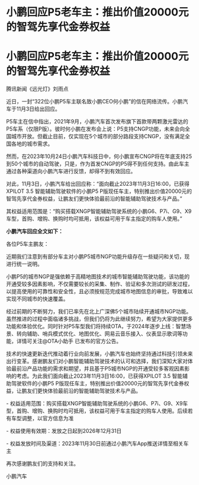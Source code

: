 # 小鹏回应P5老车主：推出价值20000元的智驾先享代金券权益

# 小鹏回应P5老车主：推出价值20000元的智驾先享代金券权益

腾讯新闻《远光灯》刘雨点

近日，一封“322位小鹏P5车主联名致小鹏CEO何小鹏”的信在网络流传。小鹏汽车于11月3日给出回应。

P5车主在信中指出，2021年9月，小鹏汽车首次发布旗下首款带两颗激光雷达的P5车系（仅限P版）。彼时何小鹏在发布会上说：P5支持CNGP功能，未来会向全国城市开放。但截止目前，仅实现在5个城市的部分路段支持CNGP，没有满足全国各地的城市需求。

然而，在2023年10月24日小鹏汽车科技日中，何小鹏宣布CNGP将在年底支持25到50个城市的自动驾驶，只是，作为首发CNGP的P5得不到任何支持。由此车主通过各种渠道向小鹏汽车进行反馈，却得不到有效回应。

对此，11月3日，小鹏汽车给出回应称：“面向截止2023年11月3日16:00，已获得XPILOT 3.5 智能辅助驾驶软件的小鹏P5
P版现任车主，特别推出价值20000元的智驾先享代金券权益，让鹏友们更快体验最前沿的智能辅助驾驶技术与产品。”

其权益适用范围是：“购买搭载XNGP智能辅助驾驶系统的小鹏G6、P7i、G9、X9车型，首购、增购、换购时均可抵用，该权益可用于车主指定的购车人使用。”

**小鹏汽车回应全文如下：**

各位P5车主鹏友：

近期我们注意到有部分车主对小鹏P5城市NGP功能升级存在一些疑问和关切，现进行统一说明。

小鹏P5的城市NGP是强依赖于高精地图技术的城市智能辅助驾驶功能，该功能的开通受较多因素影响，不仅需要较长的采集、制作、验证和多次测试的研发过程，以提高使用的可靠性和安全性，且必须按规范完成城市地图信息的审批，导致难以实现不同城市的快速覆盖。

经过前期的不断努力，我们已率先在北上广深佛5个城市陆续开通城市NGP功能。虽然推进的过程中面临诸多挑战，但我们仍将为此继续努力，希望为大家提供更多功能和体验优化。同时针对P5车型我们将持续OTA，于2024年逐步上线：智慧场景、转向辅助、哨兵模式优化、地图优化、网易云音乐接入、仪表显示歌词等功能，详情可关注@OTA小助手
已发布的官方公告。

技术的快速更新迭代推动着行业向前发展，小鹏汽车也始终坚持通过科技引领未来出行变革。感谢鹏友们对小鹏智能辅助驾驶技术的认可和选择，我们深知大家对体验最前沿产品功能的需求和期望，并且基于P5城市NGP的开通受较多客观因素影响的考虑。为此我们面向截止2023年11月3日16:00，已获得XPILOT
3.5 智能辅助驾驶软件的小鹏P5 P版现任车主，特别推出价值20000元的智驾先享代金券权益，让鹏友们更快体验最前沿的智能辅助驾驶技术与产品。

\-
权益适用范围：购买搭载XNGP智能辅助驾驶系统的小鹏G6、P7i、G9、X9车型，首购、增购、换购时均可抵用，该权益可用于车主指定的购车人使用。后续若有车型调整，以官方信息为准

\- 权益使用有效期：发放之日起到2026年12月31日

\- 权益发放时间及渠道：2023年11月30日前通过小鹏汽车App推送详情至相关车主

再次感谢鹏友们的支持和关注。

小鹏汽车

